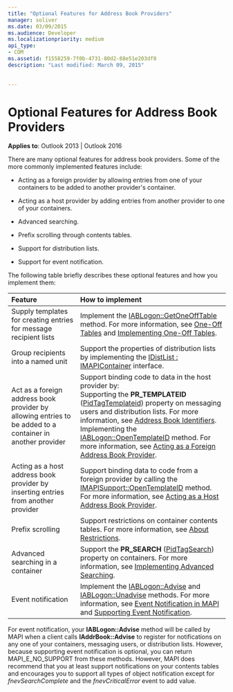 ```yaml
---
title: "Optional Features for Address Book Providers"
manager: soliver
ms.date: 03/09/2015
ms.audience: Developer
ms.localizationpriority: medium
api_type:
- COM
ms.assetid: f1558259-7f0b-4731-80d2-88e51e203df0
description: "Last modified: March 09, 2015"
 
 
---
```


# Optional Features for Address Book Providers

  
  
**Applies to**: Outlook 2013 | Outlook 2016 
  
There are many optional features for address book providers. Some of the more commonly implemented features include:
  
- Acting as a foreign provider by allowing entries from one of your containers to be added to another provider's container.
    
- Acting as a host provider by adding entries from another provider to one of your containers.
    
- Advanced searching.
    
- Prefix scrolling through contents tables.
    
- Support for distribution lists.
    
- Support for event notification.
    
The following table briefly describes these optional features and how you implement them:
  
|**Feature**|**How to implement**|
|:-----|:-----|
|Supply templates for creating entries for message recipient lists  <br/> |Implement the [IABLogon::GetOneOffTable](iablogon-getoneofftable.md) method. For more information, see [One-Off Tables](one-off-tables.md) and [Implementing One-Off Tables](implementing-one-off-tables.md).  <br/> |
|Group recipients into a named unit  <br/> |Support the properties of distribution lists by implementing the [IDistList : IMAPIContainer](idistlistimapicontainer.md) interface.  <br/> |
|Act as a foreign address book provider by allowing entries to be added to a container in another provider  <br/> | Support binding code to data in the host provider by:  <br/>  Supporting the **PR_TEMPLATEID** ([PidTagTemplateid](pidtagtemplateid-canonical-property.md)) property on messaging users and distribution lists. For more information, see [Address Book Identifiers](address-book-identifiers.md).  <br/>  Implementing the [IABLogon::OpenTemplateID](iablogon-opentemplateid.md) method. For more information, see [Acting as a Foreign Address Book Provider](acting-as-a-foreign-address-book-provider.md).  <br/> |
|Acting as a host address book provider by inserting entries from another provider  <br/> |Support binding data to code from a foreign provider by calling the [IMAPISupport::OpenTemplateID](imapisupport-opentemplateid.md) method. For more information, see [Acting as a Host Address Book Provider](acting-as-a-host-address-book-provider.md).  <br/> |
|Prefix scrolling  <br/> |Support restrictions on container contents tables. For more information, see [About Restrictions](about-restrictions.md).  <br/> |
|Advanced searching in a container  <br/> |Support the **PR_SEARCH** ([PidTagSearch](pidtagsearch-canonical-property.md)) property on containers. For more information, see [Implementing Advanced Searching](implementing-advanced-searching.md).  <br/> |
|Event notification  <br/> |Implement the [IABLogon::Advise](iablogon-advise.md) and [IABLogon::Unadvise](iablogon-unadvise.md) methods. For more information, see [Event Notification in MAPI](event-notification-in-mapi.md) and [Supporting Event Notification](supporting-event-notification.md).  <br/> |
   
For event notification, your **IABLogon::Advise** method will be called by MAPI when a client calls **IAddrBook::Advise** to register for notifications on any one of your containers, messaging users, or distribution lists. However, because supporting event notification is optional, you can return MAPI_E_NO_SUPPORT from these methods. However, MAPI does recommend that you at least support notifications on your contents tables and encourages you to support all types of object notification except for  _fnevSearchComplete_ and the  _fnevCriticalError_ event to add value. 
  

